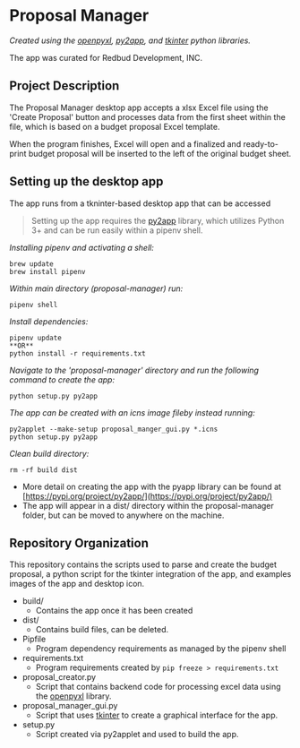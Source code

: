 # Proposal Manager

*Created using the [openpyxl](https://pypi.org/project/openpyxl/), [py2app](https://pypi.org/project/py2app/), and [tkinter](https://docs.python.org/3/library/tkinter.html) python libraries.*

The app was curated for Redbud Development, INC. 

## Project Description

The Proposal Manager desktop app accepts a xlsx Excel file using the 'Create Proposal' button and processes data from the first sheet within the file, which is based on a budget proposal Excel template. 

When the program finishes, Excel will open and a finalized and ready-to-print budget proposal will be inserted to the left of the original budget sheet. 

## Setting up the desktop app

The app runs from a tkninter-based desktop app that can be accessed 

>Setting up the app requires the [py2app](https://pypi.org/project/py2app/) library, which utilizes Python 3+ and can be run easily within a pipenv shell.

*Installing pipenv and activating a shell:*
```
brew update
brew install pipenv 
```
*Within main directory (proposal-manager) run:*
```
pipenv shell
```
*Install dependencies:*
```
pipenv update 
**OR**
python install -r requirements.txt
```
*Navigate to the 'proposal-manager' directory and run the following command to create the app:*
```
python setup.py py2app
```
*The app can be created with an icns image fileby instead running:*
```
py2applet --make-setup proposal_manger_gui.py *.icns
python setup.py py2app
```
*Clean build directory:*
```
rm -rf build dist
```

- More detail on creating the app with the pyapp library can be found at [https://pypi.org/project/py2app/](https://pypi.org/project/py2app/)
- The app will appear in a dist/ directory within the proposal-manager folder, but can be moved to anywhere on the machine.

## Repository Organization

This repository contains the scripts used to parse and create the budget proposal, a python script for the tkinter integration of the app, and examples images of the app and desktop icon. 

- build/
  - Contains the app once it has been created 
- dist/
  - Contains build files, can be deleted. 
- Pipfile
  - Program dependency requirements as managed by the pipenv shell
- requirements.txt
  - Program requirements created by ``` pip freeze > requirements.txt ```
- proposal_creator.py 
  - Script that contains backend code for processing excel data using the [openpyxl](https://pypi.org/project/openpyxl/) library.
- proposal_manager_gui.py
  - Script that uses [tkinter](https://docs.python.org/3/library/tkinter.html) to create a graphical interface for the app. 
- setup.py
  - Script created via py2applet and used to build the app. 
